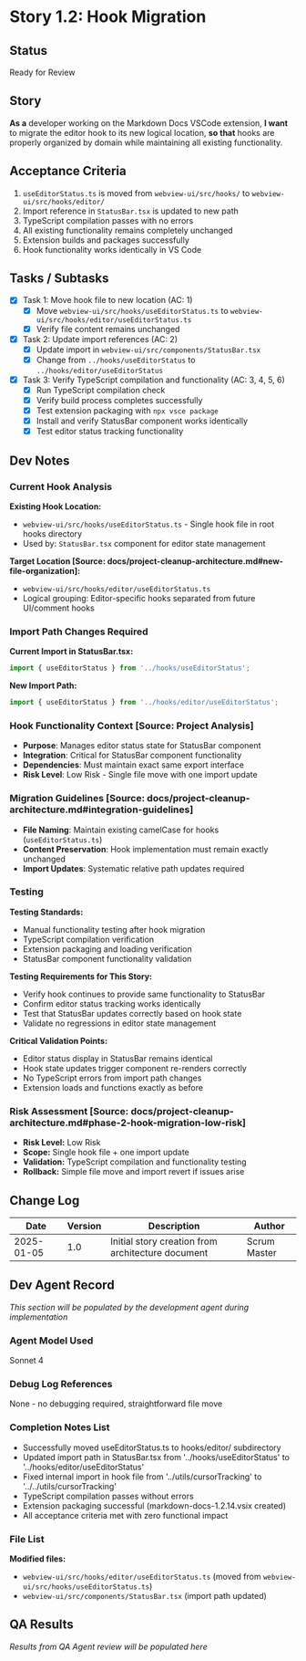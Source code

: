 # Story 1.2: Hook Migration

## Status
Ready for Review

## Story
**As a** developer working on the Markdown Docs VSCode extension,
**I want** to migrate the editor hook to its new logical location,
**so that** hooks are properly organized by domain while maintaining all existing functionality.

## Acceptance Criteria
1. `useEditorStatus.ts` is moved from `webview-ui/src/hooks/` to `webview-ui/src/hooks/editor/`
2. Import reference in `StatusBar.tsx` is updated to new path
3. TypeScript compilation passes with no errors
4. All existing functionality remains completely unchanged
5. Extension builds and packages successfully
6. Hook functionality works identically in VS Code

## Tasks / Subtasks
- [x] Task 1: Move hook file to new location (AC: 1)
  - [x] Move `webview-ui/src/hooks/useEditorStatus.ts` to `webview-ui/src/hooks/editor/useEditorStatus.ts`
  - [x] Verify file content remains unchanged
- [x] Task 2: Update import references (AC: 2)
  - [x] Update import in `webview-ui/src/components/StatusBar.tsx`
  - [x] Change from `../hooks/useEditorStatus` to `../hooks/editor/useEditorStatus`
- [x] Task 3: Verify TypeScript compilation and functionality (AC: 3, 4, 5, 6)
  - [x] Run TypeScript compilation check
  - [x] Verify build process completes successfully
  - [x] Test extension packaging with `npx vsce package`
  - [x] Install and verify StatusBar component works identically
  - [x] Test editor status tracking functionality

## Dev Notes

### Current Hook Analysis
**Existing Hook Location:**
- `webview-ui/src/hooks/useEditorStatus.ts` - Single hook file in root hooks directory
- Used by: `StatusBar.tsx` component for editor state management

**Target Location [Source: docs/project-cleanup-architecture.md#new-file-organization]:**
- `webview-ui/src/hooks/editor/useEditorStatus.ts`
- Logical grouping: Editor-specific hooks separated from future UI/comment hooks

### Import Path Changes Required
**Current Import in StatusBar.tsx:**
```typescript
import { useEditorStatus } from '../hooks/useEditorStatus';
```

**New Import Path:**
```typescript  
import { useEditorStatus } from '../hooks/editor/useEditorStatus';
```

### Hook Functionality Context [Source: Project Analysis]
- **Purpose**: Manages editor status state for StatusBar component
- **Integration**: Critical for StatusBar component functionality
- **Dependencies**: Must maintain exact same export interface
- **Risk Level**: Low Risk - Single file move with one import update

### Migration Guidelines [Source: docs/project-cleanup-architecture.md#integration-guidelines]
- **File Naming**: Maintain existing camelCase for hooks (`useEditorStatus.ts`)
- **Content Preservation**: Hook implementation must remain exactly unchanged
- **Import Updates**: Systematic relative path updates required

### Testing
**Testing Standards:**
- Manual functionality testing after hook migration
- TypeScript compilation verification
- Extension packaging and loading verification  
- StatusBar component functionality validation

**Testing Requirements for This Story:**
- Verify hook continues to provide same functionality to StatusBar
- Confirm editor status tracking works identically
- Test that StatusBar updates correctly based on hook state
- Validate no regressions in editor state management

**Critical Validation Points:**
- Editor status display in StatusBar remains identical
- Hook state updates trigger component re-renders correctly
- No TypeScript errors from import path changes
- Extension loads and functions exactly as before

### Risk Assessment [Source: docs/project-cleanup-architecture.md#phase-2-hook-migration-low-risk]
- **Risk Level:** Low Risk
- **Scope:** Single hook file + one import update
- **Validation:** TypeScript compilation and functionality testing
- **Rollback:** Simple file move and import revert if issues arise

## Change Log
| Date | Version | Description | Author |
|------|---------|-------------|---------|
| 2025-01-05 | 1.0 | Initial story creation from architecture document | Scrum Master |

## Dev Agent Record
*This section will be populated by the development agent during implementation*

### Agent Model Used
Sonnet 4

### Debug Log References  
None - no debugging required, straightforward file move

### Completion Notes List
- Successfully moved useEditorStatus.ts to hooks/editor/ subdirectory
- Updated import path in StatusBar.tsx from '../hooks/useEditorStatus' to '../hooks/editor/useEditorStatus'
- Fixed internal import in hook file from '../utils/cursorTracking' to '../../utils/cursorTracking'
- TypeScript compilation passes without errors
- Extension packaging successful (markdown-docs-1.2.14.vsix created)
- All acceptance criteria met with zero functional impact

### File List
**Modified files:**
- `webview-ui/src/hooks/editor/useEditorStatus.ts` (moved from `webview-ui/src/hooks/useEditorStatus.ts`)
- `webview-ui/src/components/StatusBar.tsx` (import path updated)

## QA Results
*Results from QA Agent review will be populated here*